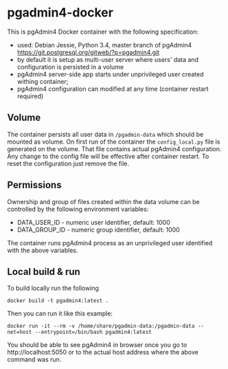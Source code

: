 # pgadmin4-docker
This is pgAdmin4 Docker container with the following specification:

 - used: Debian Jessie, Python 3.4, master branch of pgAdmin4 https://git.postgresql.org/gitweb/?p=pgadmin4.git 
 - by default it is setup as multi-user server where users' data and configuration is persisted in a volume
 - pgAdmin4 server-side app starts under unprivileged user created withing container;
 - pgAdmin4 configuration can modified at any time (container restart required)

## Volume

The container persists all user data in `/pgadmin-data` which should be mounted as volume. On first run of the container the `config_local.py` file is generated on the volume. That file contains actual pgAdmin4 configuration. Any change to the config file will be effective after container restart. To reset the configuration just remove the file.

## Permissions

Ownership and group of files created within the data volume can be controlled by the following environment variables:

 - DATA_USER_ID - numeric user identifier, default: 1000
 - DATA_GROUP_ID - numeric group identifier, default: 1000

The container runs pgAdmin4 process as an unprivileged user identified with the above variables.

## Local build & run

To build locally run the following

    docker build -t pgadmin4:latest .

Then you can run it like this example:

    docker run -it --rm -v /home/share/pgadmin-data:/pgadmin-data --net=host --entrypoint=/bin/bash pgadmin4:latest

You should be able to see pgAdmin4 in browser once you go to http://localhost:5050 or to the actual host address where the above command was run.

